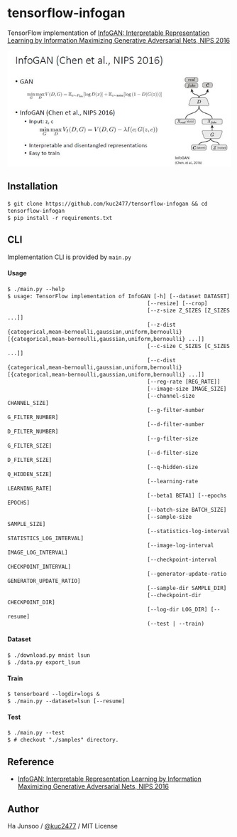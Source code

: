 # tensorflow-infogan
TensorFlow implementation of [InfoGAN: Interpretable Representation Learning by Information Maximizing Generative Adversarial Nets, NIPS 2016](https://papers.nips.cc/paper/6399-infogan-interpretable-representation-learning-by-information-maximizing-generative-adversarial-nets)

![architecture](./arts/summary.jpeg)


## Installation

```
$ git clone https://github.com/kuc2477/tensorflow-infogan && cd tensorflow-infogan
$ pip install -r requirements.txt
```


## CLI

Implementation CLI is provided by `main.py`

#### Usage
```
$ ./main.py --help
$ usage: TensorFlow implementation of InfoGAN [-h] [--dataset DATASET]
                                            [--resize] [--crop]
                                            [--z-size Z_SIZES [Z_SIZES ...]]
                                            [--z-dist {categorical,mean-bernoulli,gaussian,uniform,bernoulli} [{categorical,mean-bernoulli,gaussian,uniform,bernoulli} ...]]
                                            [--c-size C_SIZES [C_SIZES ...]]
                                            [--c-dist {categorical,mean-bernoulli,gaussian,uniform,bernoulli} [{categorical,mean-bernoulli,gaussian,uniform,bernoulli} ...]]
                                            [--reg-rate [REG_RATE]]
                                            [--image-size IMAGE_SIZE]
                                            [--channel-size CHANNEL_SIZE]
                                            [--g-filter-number G_FILTER_NUMBER]
                                            [--d-filter-number D_FILTER_NUMBER]
                                            [--g-filter-size G_FILTER_SIZE]
                                            [--d-filter-size D_FILTER_SIZE]
                                            [--q-hidden-size Q_HIDDEN_SIZE]
                                            [--learning-rate LEARNING_RATE]
                                            [--beta1 BETA1] [--epochs EPOCHS]
                                            [--batch-size BATCH_SIZE]
                                            [--sample-size SAMPLE_SIZE]
                                            [--statistics-log-interval STATISTICS_LOG_INTERVAL]
                                            [--image-log-interval IMAGE_LOG_INTERVAL]
                                            [--checkpoint-interval CHECKPOINT_INTERVAL]
                                            [--generator-update-ratio GENERATOR_UPDATE_RATIO]
                                            [--sample-dir SAMPLE_DIR]
                                            [--checkpoint-dir CHECKPOINT_DIR]
                                            [--log-dir LOG_DIR] [--resume]
                                            (--test | --train)
```

#### Dataset
```
$ ./download.py mnist lsun
$ ./data.py export_lsun
```

#### Train
```
$ tensorboard --logdir=logs &
$ ./main.py --dataset=lsun [--resume]
```

#### Test
```
$ ./main.py --test
$ # checkout "./samples" directory.
```


## Reference
- [InfoGAN: Interpretable Representation Learning by Information Maximizing Generative Adversarial Nets, NIPS 2016](https://papers.nips.cc/paper/6399-infogan-interpretable-representation-learning-by-information-maximizing-generative-adversarial-nets)

## Author
Ha Junsoo / [@kuc2477](https://github.com/kuc2477) / MIT License
